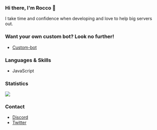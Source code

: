### Hi there, I'm Rocco 👋

I take time and confidence when developing and love to help big servers out.

### Want your own custom bot? Look no further!

- [Custom-bot](https://github.com/ApolloPritchard/custom-bot)


### Languages & Skills
- JavaScript

### Statistics

![](https://github-readme-stats.vercel.app/api?username=ApolloPritchard&count_private=true&show_icons=true&theme=tokyonight) <br/>

### Contact

- [Discord](https://discord.com/users/604224348764766218)
- [Twitter](https://twitter.com/RoccoPritchard)
